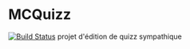# MCQuizz
[![Build Status](https://travis-ci.org/gregoire78/MCQuizz.svg?branch=master)](https://travis-ci.org/gregoire78/MCQuizz)
projet d'édition de quizz sympathique
